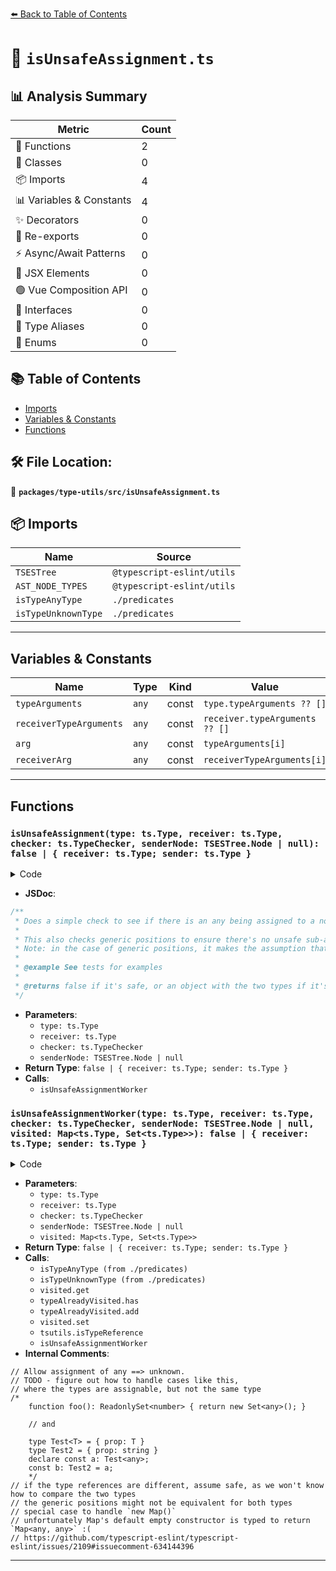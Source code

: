 [⬅️ Back to Table of Contents](../../../index.md)

# 📄 `isUnsafeAssignment.ts`

## 📊 Analysis Summary

| Metric | Count |
|--------|-------|
| 🔧 Functions | 2 |
| 🧱 Classes | 0 |
| 📦 Imports | 4 |
| 📊 Variables & Constants | 4 |
| ✨ Decorators | 0 |
| 🔄 Re-exports | 0 |
| ⚡ Async/Await Patterns | 0 |
| 💠 JSX Elements | 0 |
| 🟢 Vue Composition API | 0 |
| 📐 Interfaces | 0 |
| 📑 Type Aliases | 0 |
| 🎯 Enums | 0 |

## 📚 Table of Contents

- [Imports](#imports)
- [Variables & Constants](#variables-constants)
- [Functions](#functions)

## 🛠️ File Location:
📂 **`packages/type-utils/src/isUnsafeAssignment.ts`**

## 📦 Imports

| Name | Source |
|------|--------|
| `TSESTree` | `@typescript-eslint/utils` |
| `AST_NODE_TYPES` | `@typescript-eslint/utils` |
| `isTypeAnyType` | `./predicates` |
| `isTypeUnknownType` | `./predicates` |


---

## Variables & Constants

| Name | Type | Kind | Value | Exported |
|------|------|------|-------|----------|
| `typeArguments` | `any` | const | `type.typeArguments ?? []` | ✗ |
| `receiverTypeArguments` | `any` | const | `receiver.typeArguments ?? []` | ✗ |
| `arg` | `any` | const | `typeArguments[i]` | ✗ |
| `receiverArg` | `any` | const | `receiverTypeArguments[i]` | ✗ |


---

## Functions

### `isUnsafeAssignment(type: ts.Type, receiver: ts.Type, checker: ts.TypeChecker, senderNode: TSESTree.Node | null): false | { receiver: ts.Type; sender: ts.Type }`

<details><summary>Code</summary>

```ts
export function isUnsafeAssignment(
  type: ts.Type,
  receiver: ts.Type,
  checker: ts.TypeChecker,
  senderNode: TSESTree.Node | null,
): false | { receiver: ts.Type; sender: ts.Type } {
  return isUnsafeAssignmentWorker(
    type,
    receiver,
    checker,
    senderNode,
    new Map(),
  );
}
```
</details>

- **JSDoc**:
```ts
/**
 * Does a simple check to see if there is an any being assigned to a non-any type.
 *
 * This also checks generic positions to ensure there's no unsafe sub-assignments.
 * Note: in the case of generic positions, it makes the assumption that the two types are the same.
 *
 * @example See tests for examples
 *
 * @returns false if it's safe, or an object with the two types if it's unsafe
 */
```

- **Parameters**:
  - `type: ts.Type`
  - `receiver: ts.Type`
  - `checker: ts.TypeChecker`
  - `senderNode: TSESTree.Node | null`
- **Return Type**: `false | { receiver: ts.Type; sender: ts.Type }`
- **Calls**:
  - `isUnsafeAssignmentWorker`
### `isUnsafeAssignmentWorker(type: ts.Type, receiver: ts.Type, checker: ts.TypeChecker, senderNode: TSESTree.Node | null, visited: Map<ts.Type, Set<ts.Type>>): false | { receiver: ts.Type; sender: ts.Type }`

<details><summary>Code</summary>

```ts
function isUnsafeAssignmentWorker(
  type: ts.Type,
  receiver: ts.Type,
  checker: ts.TypeChecker,
  senderNode: TSESTree.Node | null,
  visited: Map<ts.Type, Set<ts.Type>>,
): false | { receiver: ts.Type; sender: ts.Type } {
  if (isTypeAnyType(type)) {
    // Allow assignment of any ==> unknown.
    if (isTypeUnknownType(receiver)) {
      return false;
    }

    if (!isTypeAnyType(receiver)) {
      return { receiver, sender: type };
    }
  }

  const typeAlreadyVisited = visited.get(type);

  if (typeAlreadyVisited) {
    if (typeAlreadyVisited.has(receiver)) {
      return false;
    }
    typeAlreadyVisited.add(receiver);
  } else {
    visited.set(type, new Set([receiver]));
  }

  if (tsutils.isTypeReference(type) && tsutils.isTypeReference(receiver)) {
    // TODO - figure out how to handle cases like this,
    // where the types are assignable, but not the same type
    /*
    function foo(): ReadonlySet<number> { return new Set<any>(); }

    // and

    type Test<T> = { prop: T }
    type Test2 = { prop: string }
    declare const a: Test<any>;
    const b: Test2 = a;
    */

    if (type.target !== receiver.target) {
      // if the type references are different, assume safe, as we won't know how to compare the two types
      // the generic positions might not be equivalent for both types
      return false;
    }

    if (
      senderNode?.type === AST_NODE_TYPES.NewExpression &&
      senderNode.callee.type === AST_NODE_TYPES.Identifier &&
      senderNode.callee.name === 'Map' &&
      senderNode.arguments.length === 0 &&
      senderNode.typeArguments == null
    ) {
      // special case to handle `new Map()`
      // unfortunately Map's default empty constructor is typed to return `Map<any, any>` :(
      // https://github.com/typescript-eslint/typescript-eslint/issues/2109#issuecomment-634144396
      return false;
    }

    const typeArguments = type.typeArguments ?? [];
    const receiverTypeArguments = receiver.typeArguments ?? [];

    for (let i = 0; i < typeArguments.length; i += 1) {
      const arg = typeArguments[i];
      const receiverArg = receiverTypeArguments[i];

      const unsafe = isUnsafeAssignmentWorker(
        arg,
        receiverArg,
        checker,
        senderNode,
        visited,
      );
      if (unsafe) {
        return { receiver, sender: type };
      }
    }

    return false;
  }

  return false;
}
```
</details>

- **Parameters**:
  - `type: ts.Type`
  - `receiver: ts.Type`
  - `checker: ts.TypeChecker`
  - `senderNode: TSESTree.Node | null`
  - `visited: Map<ts.Type, Set<ts.Type>>`
- **Return Type**: `false | { receiver: ts.Type; sender: ts.Type }`
- **Calls**:
  - `isTypeAnyType (from ./predicates)`
  - `isTypeUnknownType (from ./predicates)`
  - `visited.get`
  - `typeAlreadyVisited.has`
  - `typeAlreadyVisited.add`
  - `visited.set`
  - `tsutils.isTypeReference`
  - `isUnsafeAssignmentWorker`
- **Internal Comments**:
```
// Allow assignment of any ==> unknown.
// TODO - figure out how to handle cases like this,
// where the types are assignable, but not the same type
/*
    function foo(): ReadonlySet<number> { return new Set<any>(); }

    // and

    type Test<T> = { prop: T }
    type Test2 = { prop: string }
    declare const a: Test<any>;
    const b: Test2 = a;
    */
// if the type references are different, assume safe, as we won't know how to compare the two types
// the generic positions might not be equivalent for both types
// special case to handle `new Map()`
// unfortunately Map's default empty constructor is typed to return `Map<any, any>` :(
// https://github.com/typescript-eslint/typescript-eslint/issues/2109#issuecomment-634144396
```


---